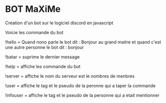 <h1>BOT MaXiMe</h1>
<p>Creation d'un bot sur le logiciel discord en javascript</p>
<p>Voicie les commande du bot</p>
<p>!hello = Quand nono parle le bot dit : Bonjour au grand maitre et quand c'est une autre personne le bot dit : bonjour</p>
<p>!batar = suprime le dernier message</p>
<p>!help = affiche les commande du bot</p>
<p>!server = affiche le nom du serveur est le nombres de menbres</p>
<p>!user = affiche le tag et le pseudo de la peronne qui a taper la commande </p>
<p>!infouser = affiche le tag et le pseudo de la personne qui a etait mentionner</p>

